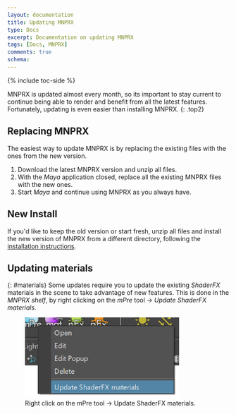 ```yaml
---
layout: documentation
title: Updating MNPRX
type: Docs
excerpt: Documentation on updating MNPRX
tags: [Docs, MNPRX]
comments: true
schema:
---
```

{% include toc-side %}

MNPRX is updated almost every month, so its important to stay current to continue being able to render and benefit from all the latest features. Fortunately, updating is even easier than installing MNPRX.
{: .top2}

## Replacing MNPRX
The easiest way to update MNPRX is by replacing the existing files with the ones from the new version.
1. Download the latest MNPRX version and unzip all files.
1. With the _Maya_ application closed, replace all the existing MNPRX files with the new ones.
1. Start _Maya_ and continue using MNPRX as you always have.

## New Install
If you'd like to keep the old version or start fresh, unzip all files and install the new version of MNPRX from a different directory, following the [installation instructions](../installation#installation).

## Updating materials
{: #materials}
Some updates require you to update the existing _ShaderFX_ materials in the scene to take advantage of new features. This is done in the _MNPRX shelf_, by right clicking on the _mPre_ tool -> _Update ShaderFX materials_.

<figure class="pull-center">
	<img src="/images/MNPRX/update-shaderfx.png" alt="Updating ShaderFX materials" style="width: 350px">
	<figcaption>Right click on the mPre tool -> Update ShaderFX materials.</figcaption>
</figure>
